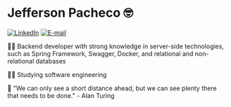 # Jefferson Pacheco 🤓

[![LinkedIn](https://img.shields.io/static/v1?label=LinkedIn&message=%20&logo=LinkedIn&logoColor=blue)](https://www.linkedin.com/in/jeffpacheco/)
[![E-mail](https://img.shields.io/static/v1?label=jeffersonpacheco@hotmail.com&message=%20&logo=microsoft-outlook&logoColor=blue)](mailto:jeffersonpacheco@hotmail.com)

🙋‍♂️ Backend developer with strong knowledge in
server-side technologies, such as Spring Framework, Swagger,
Docker, and relational and non-relational databases

👨‍🎓    Studying software engineering

🎯 "We can only see a short distance ahead, but we can see plenty there that needs to be done." - Alan Turing
